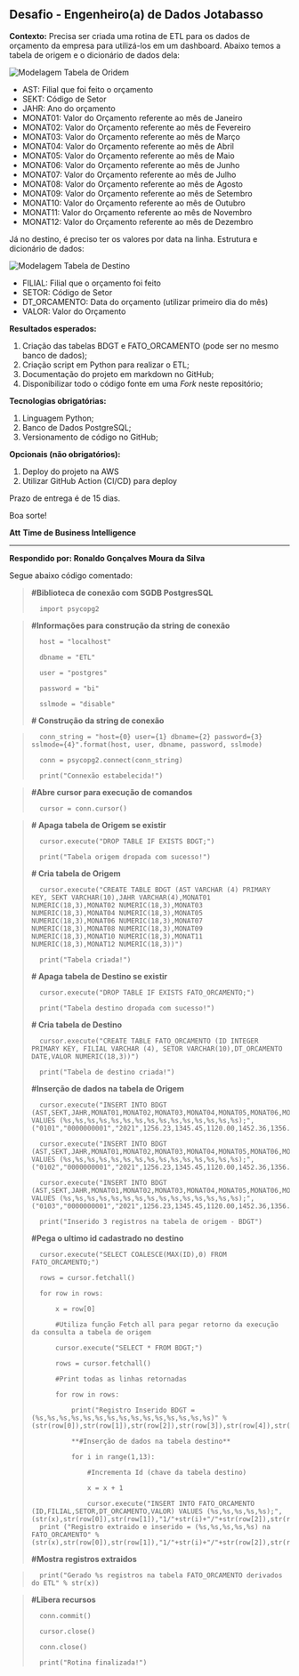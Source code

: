 ## Desafio - Engenheiro(a) de Dados Jotabasso
**Contexto:**
Precisa ser criada uma rotina de ETL para os dados de orçamento da empresa para utilizá-los em um dashboard. Abaixo temos a tabela de origem e o dicionário de dados dela:

![Modelagem Tabela de Oridem](https://i.imgur.com/e1V5IJu.png)

* AST: Filial que foi feito o orçamento
* SEKT: Código de Setor
* JAHR: Ano do orçamento
* MONAT01: Valor do Orçamento referente ao mês de Janeiro
* MONAT02: Valor do Orçamento referente ao mês de Fevereiro
* MONAT03: Valor do Orçamento referente ao mês de Março
* MONAT04: Valor do Orçamento referente ao mês de Abril
* MONAT05: Valor do Orçamento referente ao mês de Maio
* MONAT06: Valor do Orçamento referente ao mês de Junho
* MONAT07: Valor do Orçamento referente ao mês de Julho
* MONAT08: Valor do Orçamento referente ao mês de Agosto
* MONAT09: Valor do Orçamento referente ao mês de Setembro
* MONAT10: Valor do Orçamento referente ao mês de Outubro
* MONAT11: Valor do Orçamento referente ao mês de Novembro
* MONAT12: Valor do Orçamento referente ao mês de Dezembro

Já no destino, é preciso ter os valores por data na linha. Estrutura e dicionário de dados:

![Modelagem Tabela de Destino](https://i.imgur.com/sz7oEJ1.png)

* FILIAL: Filial que o orçamento foi feito
* SETOR: Código de Setor
* DT_ORCAMENTO: Data do orçamento (utilizar primeiro dia do mês)
* VALOR: Valor do Orçamento

**Resultados esperados:**

 1. Criação das tabelas BDGT e FATO_ORCAMENTO (pode ser no mesmo banco de dados);
 2. Criação script em Python para realizar o ETL;
 3. Documentação do projeto em markdown no GitHub;
 4. Disponibilizar todo o código fonte em uma *Fork* neste repositório;

**Tecnologias obrigatórias:**

 1. Linguagem Python;
 2. Banco de Dados PostgreSQL;
 3. Versionamento de código no GitHub;

**Opcionais (não obrigatórios):**

 1. Deploy do projeto na AWS
 2. Utilizar GitHub Action (CI/CD) para deploy

Prazo de entrega é de 15 dias.

Boa sorte!

**Att**
**Time de Business Intelligence**

---

**Respondido por: Ronaldo Gonçalves Moura da Silva**

Segue abaixo código comentado:

>**#Biblioteca de conexão com SGDB PostgresSQL**
>
>		import psycopg2

>**#Informações para construção da string de conexão**
>
>		host = "localhost"
>
>		dbname = "ETL"
>
>		user = "postgres"
>
>		password = "bi"
>
>		sslmode = "disable"
>
>**# Construção da string de conexão**

>		conn_string = "host={0} user={1} dbname={2} password={3} sslmode={4}".format(host, user, dbname, password, sslmode)
>
>		conn = psycopg2.connect(conn_string)
>
>		print("Connexão estabelecida!")

>**#Abre cursor para execução de comandos**
>
>		cursor = conn.cursor()

>**# Apaga tabela de Origem se existir**
>
>		cursor.execute("DROP TABLE IF EXISTS BDGT;")
>
>		print("Tabela origem dropada com sucesso!")
>
>**# Cria tabela de Origem**
>
>		cursor.execute("CREATE TABLE BDGT (AST VARCHAR (4) PRIMARY KEY, SEKT VARCHAR(10),JAHR VARCHAR(4),MONAT01 NUMERIC(18,3),MONAT02 NUMERIC(18,3),MONAT03 NUMERIC(18,3),MONAT04 NUMERIC(18,3),MONAT05 NUMERIC(18,3),MONAT06 NUMERIC(18,3),MONAT07 NUMERIC(18,3),MONAT08 NUMERIC(18,3),MONAT09 NUMERIC(18,3),MONAT10 NUMERIC(18,3),MONAT11 NUMERIC(18,3),MONAT12 NUMERIC(18,3))")
>
>		print("Tabela criada!")
>
>**# Apaga tabela de Destino se existir**
>
>		cursor.execute("DROP TABLE IF EXISTS FATO_ORCAMENTO;")
>
>		print("Tabela destino dropada com sucesso!")
>
>**# Cria tabela de Destino**
>
>		cursor.execute("CREATE TABLE FATO_ORCAMENTO (ID INTEGER PRIMARY KEY, FILIAL VARCHAR (4), SETOR VARCHAR(10),DT_ORCAMENTO DATE,VALOR NUMERIC(18,3))")
>
>		print("Tabela de destino criada!")
>
>**#Inserção de dados na tabela de Origem**
>
>		cursor.execute("INSERT INTO BDGT (AST,SEKT,JAHR,MONAT01,MONAT02,MONAT03,MONAT04,MONAT05,MONAT06,MONAT07,MONAT08,MONAT09,MONAT10,MONAT11,MONAT12) VALUES (%s,%s,%s,%s,%s,%s,%s,%s,%s,%s,%s,%s,%s,%s,%s);",("0101","0000000001","2021",1256.23,1345.45,1120.00,1452.36,1356.65,1365.99,1001.23,1500.00,1860.00,1956.56,2000.21,2100.91))
>
>		cursor.execute("INSERT INTO BDGT (AST,SEKT,JAHR,MONAT01,MONAT02,MONAT03,MONAT04,MONAT05,MONAT06,MONAT07,MONAT08,MONAT09,MONAT10,MONAT11,MONAT12) VALUES (%s,%s,%s,%s,%s,%s,%s,%s,%s,%s,%s,%s,%s,%s,%s);",("0102","0000000001","2021",1256.23,1345.45,1120.00,1452.36,1356.65,1365.99,1001.23,1500.00,1860.00,1956.56,2000.21,2100.91))
>
>		cursor.execute("INSERT INTO BDGT (AST,SEKT,JAHR,MONAT01,MONAT02,MONAT03,MONAT04,MONAT05,MONAT06,MONAT07,MONAT08,MONAT09,MONAT10,MONAT11,MONAT12) VALUES (%s,%s,%s,%s,%s,%s,%s,%s,%s,%s,%s,%s,%s,%s,%s);",("0103","0000000001","2021",1256.23,1345.45,1120.00,1452.36,1356.65,1365.99,1001.23,1500.00,1860.00,1956.56,2000.21,2100.91))
>
>		print("Inserido 3 registros na tabela de origem - BDGT")
>
>**#Pega o ultimo id cadastrado no destino**
>
>		cursor.execute("SELECT COALESCE(MAX(ID),0) FROM FATO_ORCAMENTO;")
>
>		rows = cursor.fetchall()
>
>		for row in rows:
>
>			x = row[0]
>
>			#Utiliza função Fetch all para pegar retorno da execução da consulta a tabela de origem
>
>			cursor.execute("SELECT * FROM BDGT;")
>
>			rows = cursor.fetchall()
>
>			#Print todas as linhas retornadas
>
>			for row in rows:
>
>				print("Registro Inserido BDGT = (%s,%s,%s,%s,%s,%s,%s,%s,%s,%s,%s,%s,%s,%s,%s)" % (str(row[0]),str(row[1]),str(row[2]),str(row[3]),str(row[4]),str(row[5]),str(row[6]),str(row[7]),str(row[8]),str(row[9]),str(row[10]),str(row[11]),str(row[12]),str(row[13]),str(row[14])))
>	
>				**#Inserção de dados na tabela destino**
>	
>				for i in range(1,13):
>	
>					#Incrementa Id (chave da tabela destino)
>		
>					x = x + 1
>		
>					cursor.execute("INSERT INTO FATO_ORCAMENTO (ID,FILIAL,SETOR,DT_ORCAMENTO,VALOR) VALUES (%s,%s,%s,%s,%s);",(str(x),str(row[0]),str(row[1]),"1/"+str(i)+"/"+str(row[2]),str(row[i+2])))
>		print ("Registro extraido e inserido = (%s,%s,%s,%s,%s) na FATO_ORCAMENTO" %(str(x),str(row[0]),str(row[1]),"1/"+str(i)+"/"+str(row[2]),str(row[i+2])))
>
>**#Mostra registros extraidos**

>		print("Gerado %s registros na tabela FATO_ORCAMENTO derivados do ETL" % str(x))

>**#Libera recursos**
>
>		conn.commit()
>
>		cursor.close()
>
>		conn.close()
>
>		print("Rotina finalizada!")

